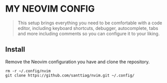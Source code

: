 # MY NEOVIM CONFIG
> This setup brings everything you need to be comfortable with a code editor, including keyboard shortcuts, debugger, autocomplete, tabs and more including comments so you can configure it to your liking.

## Install
Remove the Neovim configuration you have and clone the repository.
```
rm -r ~/.config/nvim
git clone https://github.com/santtiag/nvim.git ~/.config/
```
